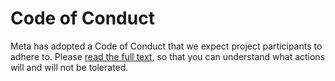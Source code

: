 # Code of Conduct

Meta has adopted a Code of Conduct that we expect project participants to adhere to. Please [read the full text](https://code.facebook.com/codeofconduct), so that you can understand what actions will and will not be tolerated.


